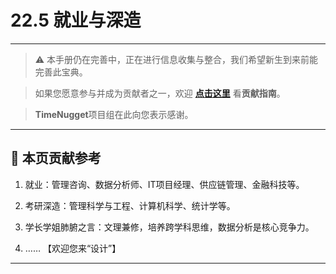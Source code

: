 # 22.5 就业与深造

---

> ⚠️ 本手册仍在完善中，正在进行信息收集与整合，我们希望新生到来前能完善此宝典。  

> 如果您愿意参与并成为贡献者之一，欢迎 **[点击这里](/CONTRIBUTING.md)** 看**贡献指南**。

> **TimeNugget**项目组在此向您表示感谢。

---

## 📌 本页贡献参考

1. 就业：管理咨询、数据分析师、IT项目经理、供应链管理、金融科技等。

2. 考研深造：管理科学与工程、计算机科学、统计学等。

3. 学长学姐肺腑之言：文理兼修，培养跨学科思维，数据分析是核心竞争力。

4. ……  【欢迎您来“设计”】

---
